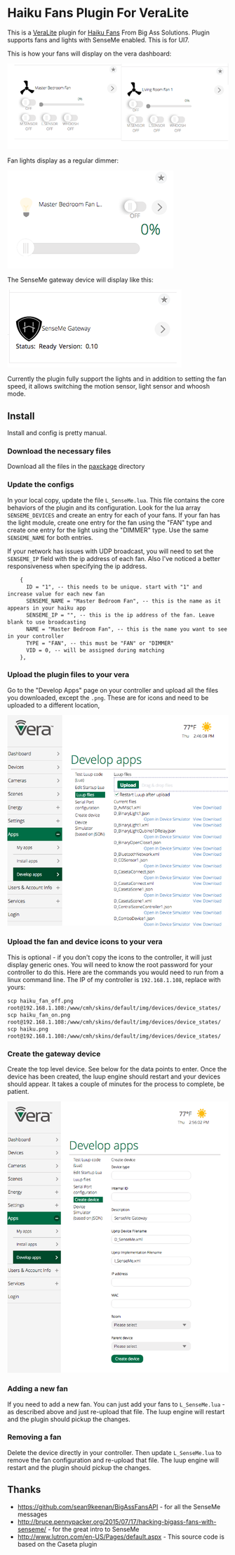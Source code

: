# Haiku Fans Plugin For VeraLite

This is a [VeraLite](http://getvera.com/controllers/veralite/) plugin for [Haiku Fans](https://www.haikuhome.com) From Big Ass Solutions.
Plugin supports fans and lights with SenseMe enabled. This is for UI7.
 
This is how your fans will display on the vera dashboard:

![Alt](docs/fans.png "Fans")
 
Fan lights display as a regular dimmer:

![Alt](docs/dimmer.png "Dimmer")

The SenseMe gateway device will display like this:

![Alt](docs/gateway.png "Gateway")
 
Currently the plugin fully support the lights and in addition to setting the fan speed, it allows switching the motion sensor, light sensor and whoosh mode. 
 
## Install 

Install and config is pretty manual.

### Download the necessary files

Download all the files in the [paxckage](plugin/package) directory

### Update the configs

In your local copy, update the file  `L_SenseMe.lua`. This file contains the core behaviors of the plugin and its configuration.
Look for the lua array `SENSEME_DEVICES` and create an entry for each of your fans. If your fan has the light module, create one entry for the fan using the "FAN" type and create one entry for the light using the "DIMMER" type. Use the same `SENSEME_NAME` for both entries.

If your network has issues with UDP broadcast, you will need to set the `SENSEME_IP` field with the ip address of each fan. Also I've noticed a better responsiveness when specifying the ip address. 

```
    {
      ID = "1", -- this needs to be unique. start with "1" and increase value for each new fan
      SENSEME_NAME = "Master Bedroom Fan", -- this is the name as it appears in your haiku app
      SENSEME_IP = "", -- this is the ip address of the fan. Leave blank to use broadcasting
      NAME = "Master Bedroom Fan", -- this is the name you want to see in your controller
      TYPE = "FAN", -- this must be "FAN" or "DIMMER"
      VID = 0, -- will be assigned during matching
    },
```
  
### Upload the plugin files to your vera

Go to the "Develop Apps" page on your controller and upload all the files you downloaded, except the `.png`. These are for icons and need to be uploaded to a different location,

![Alt](docs/upload.png "Develop Apps")
  
### Upload the fan and device icons to your vera
  
This is optional - if you don't copy the icons to the controller, it will just display generic ones.
You will need to know the root password for your controller to do this. Here are the commands you would need to run from a linux command line. The IP of my controller is `192.168.1.108`, replace with yours:

```
scp haiku_fan_off.png root@192.168.1.108:/www/cmh/skins/default/img/devices/device_states/
scp haiku_fan_on.png  root@192.168.1.108:/www/cmh/skins/default/img/devices/device_states/
scp haiku.png  root@192.168.1.108:/www/cmh/skins/default/img/devices/device_states/
```

### Create the gateway device

Create the top level device. See below for the data points to enter. Once the device has been created, the luup engine should restart and your devices should appear. It takes a couple of minutes for the process to complete, be patient. 

![Alt](docs/device.png "Create Device")

### Adding a new fan

If you need to add a new fan. You can just add your fans to `L_SenseMe.lua` - as described above and just re-upload that file. The luup engine will restart and the plugin should pickup the changes.

### Removing a fan

Delete the device directly in your controller. Then update `L_SenseMe.lua` to remove the fan configuration and re-upload that file. The luup engine will restart and the plugin should pickup the changes.

## Thanks

 - https://github.com/sean9keenan/BigAssFansAPI - for all the SenseMe messages
 - http://bruce.pennypacker.org/2015/07/17/hacking-bigass-fans-with-senseme/ - for the great intro to SenseMe
 - http://www.lutron.com/en-US/Pages/default.aspx - This source code is based on the Caseta plugin 







